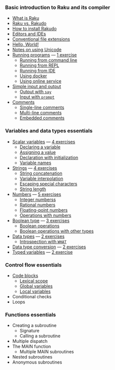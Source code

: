 ### Basic introduction to Raku and its compiler

* [What is Raku](/raku-course/what-is-raku)
* [Raku vs. Rakudo](/raku-course/raku-vs-rakudo)
* [How to install Rakudo](/raku-course/how-to-install-rakudo)
* [Editors and IDEs](/raku-course/editors-and-ides)
* [Conventional file extensions](/raku-course/conventional-file-extensions)
* [Hello, World!](/raku-course/hello-world)
* [Notes on using Unicode](/raku-course/on-unicode)
* [Running programs](/raku-course/running-programs) — [1 exercise](/raku-course/running-programs/exercises)
    - [Running from command line](/raku-course/running-programs/from-command-line)
    - [Running from REPL](/raku-course/running-programs/from-repl)
    - [Running from IDE](/raku-course/running-programs/from-ide)
    - [Using docker](/raku-course/running-programs/using-docker)
    - [Using online service](/raku-course/running-programs/using-online-services)
* [Simple input and output](/raku-course/simple-input-output)
    - [Output with `say`](/raku-course/simple-input-output/say)
    - [Input with `prompt`](/raku-course/simple-input-output/prompt)
* [Comments](/raku-course/comments)
    - [Single-line comments](/raku-course/comments/single-line)
    - [Multi-line comments](/raku-course/comments/multi-line)
    - [Embedded comments](/raku-course/comments/embedded)


### Variables and data types essentials

* [Scalar variables](/raku-course/scalar-variables) — [4 exercises](/raku-course/scalar-variables/exercises)
    - [Declaring a variable](/raku-course/scalar-variables/declaring-a-variable)
    - [Assigning a value](/raku-course/scalar-variables/assigning-a-value)
    - [Declaration with initialization](/raku-course/scalar-variables/declaration-with-initialization)
    - [Variable names](/raku-course/scalar-variables/identifiers)
* [Strings](/raku-course/strings) — [4 exercises](/raku-course/strings/exercises)
    - [String concatenation](/raku-course/strings/string-concatenation)
    - [Variable interpolation](/raku-course/strings/variable-interpolation)
    - [Escaping special characters](/raku-course/strings/escaping-special-characters)
    - [String length](/raku-course/strings/string-length)
* [Numbers](/raku-course/numbers) — [5 exercises](/raku-course/numbers/exercises)
    - [Integer numberss](/raku-course/numbers/integers)
    - [Rational numbers](/raku-course/numbers/rats)
    - [Floating-point numbers](/raku-course/numbers/numeric)
    - [Operations with numbers](/raku-course/numbers/operations)
* [Boolean type](/raku-course/booleans) — [3 exercises](/raku-course/booleans/exercises)
    - [Boolean operations](/raku-course/booleans/operations)
    - [Boolean operations with other types](/raku-course/booleans/boolean-operations-other-types)
* [Data types](/raku-course/data-types) — [2 exercises](/raku-course/data-types/exercises)
    - [Introspection with `WHAT`](/raku-course/data-types/what)
* [Data type conversion](/raku-course/coercion) — [2 exercises](/raku-course/coercion/exercises)
* [Typed variables](/raku-course/typed-variables) — [2 exercise](/raku-course/typed-variables/exercises)

### Control flow essentials

* [Code blocks](/raku-course/code-blocks)
    - [Lexical scope](/raku-course/code-blocks/lexical-scope)
    - [Global variables](/raku-course/code-blocks/global-variables)
    - [Local variables](/raku-course/code-blocks/local-variables)
* Conditional checks
* Loops

### Functions essentials

* Creating a subroutine
    - Signature
    - Calling a subroutine
* Multiple dispatch
* The MAIN function
    - Multiple MAIN subroutines
* Nested subroutines
* Anonymous subroutines
